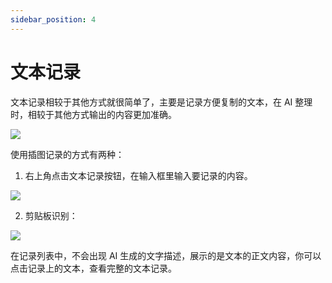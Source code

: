 ```yaml
---
sidebar_position: 4
---
```


# 文本记录

文本记录相较于其他方式就很简单了，主要是记录方便复制的文本，在 AI 整理时，相较于其他方式输出的内容更加准确。

![](https://cdn.jsdelivr.net/gh/codexu/note-gen-image-sync@main/dd612758-4aa0-4b27-b8d9-e87fed0bbbbe.png)

使用插图记录的方式有两种：

1. 右上角点击文本记录按钮，在输入框里输入要记录的内容。

![](https://cdn.jsdelivr.net/gh/codexu/note-gen-image-sync@main/dd934e1f-a8ed-4b75-bba6-dd4269c4e669.png)

2. 剪贴板识别：

![](https://cdn.jsdelivr.net/gh/codexu/note-gen-image-sync@main/24e6aa47-ee18-4814-9fdc-b7d2dab42ca9.png)

在记录列表中，不会出现 AI 生成的文字描述，展示的是文本的正文内容，你可以点击记录上的文本，查看完整的文本记录。